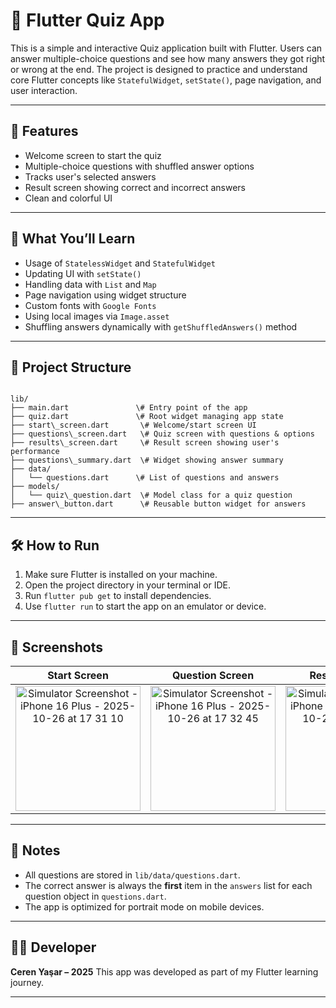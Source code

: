 # 📱 Flutter Quiz App

This is a simple and interactive Quiz application built with Flutter. Users can answer multiple-choice questions and see how many answers they got right or wrong at the end. The project is designed to practice and understand core Flutter concepts like `StatefulWidget`, `setState()`, page navigation, and user interaction.

---

## 🚀 Features

- Welcome screen to start the quiz
- Multiple-choice questions with shuffled answer options
- Tracks user's selected answers
- Result screen showing correct and incorrect answers
- Clean and colorful UI

---

## 🧠 What You’ll Learn

- Usage of `StatelessWidget` and `StatefulWidget`
- Updating UI with `setState()`
- Handling data with `List` and `Map`
- Page navigation using widget structure
- Custom fonts with `Google Fonts`
- Using local images via `Image.asset`
- Shuffling answers dynamically with `getShuffledAnswers()` method

---

## 📁 Project Structure

```

lib/
├── main.dart               \# Entry point of the app
├── quiz.dart               \# Root widget managing app state
├── start\_screen.dart       \# Welcome/start screen UI
├── questions\_screen.dart   \# Quiz screen with questions & options
├── results\_screen.dart     \# Result screen showing user's performance
├── questions\_summary.dart  \# Widget showing answer summary
├── data/
│   └── questions.dart      \# List of questions and answers
├── models/
│   └── quiz\_question.dart  \# Model class for a quiz question
├── answer\_button.dart      \# Reusable button widget for answers

```

---

## 🛠️ How to Run

1.  Make sure Flutter is installed on your machine.
2.  Open the project directory in your terminal or IDE.
3.  Run `flutter pub get` to install dependencies.
4.  Use `flutter run` to start the app on an emulator or device.

---

## 📸 Screenshots

| Start Screen                                                                                                                   | Question Screen                                                                                                                   | Result Screen 1                                                                                                                   | Result Screen 2                                                                                                                   |
| :-----------------------------------------------------------------------------------------------------------------------------: | :--------------------------------------------------------------------------------------------------------------------------------: | :--------------------------------------------------------------------------------------------------------------------------------: | :--------------------------------------------------------------------------------------------------------------------------------: |
| <img width="200" alt="Simulator Screenshot - iPhone 16 Plus - 2025-10-26 at 17 31 10" src="https://github.com/user-attachments/assets/32f4adfc-e151-4a53-aa3c-ae56ccd4ac19" /> | <img width="200" alt="Simulator Screenshot - iPhone 16 Plus - 2025-10-26 at 17 32 45" src="https://github.com/user-attachments/assets/0c4f48b2-b91a-4fff-b054-8406fc523f02" /> | <img width="200" alt="Simulator Screenshot - iPhone 16 Plus - 2025-10-26 at 17 41 29" src="https://github.com/user-attachments/assets/7f1ff289-98f6-4abe-aafb-9014203992a7" /> | <img width="200" alt="Simulator Screenshot - iPhone 16 Plus - 2025-10-26 at 17 41 52" src="https://github.com/user-attachments/assets/94e4f02a-d896-454a-a1b1-5e7e51ab3914" /> |

---

## 📝 Notes

- All questions are stored in `lib/data/questions.dart`.
- The correct answer is always the **first** item in the `answers` list for each question object in `questions.dart`.
- The app is optimized for portrait mode on mobile devices.

---

## 🧑‍💻 Developer

**Ceren Yaşar – 2025**
This app was developed as part of my Flutter learning journey.

---
```
